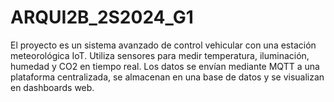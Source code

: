 # ARQUI2B_2S2024_G1
El proyecto es un sistema avanzado de control vehicular con una estación meteorológica IoT. Utiliza sensores para medir temperatura, iluminación, humedad y CO2 en tiempo real. Los datos se envían mediante MQTT a una plataforma centralizada, se almacenan en una base de datos y se visualizan en dashboards web.
